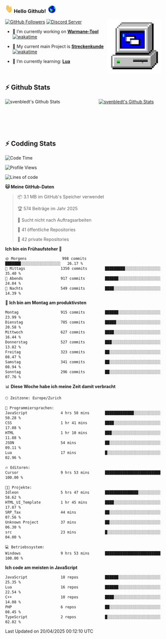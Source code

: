 ### <img src="https://github.com/svenbledt/svenbledt/blob/main/Assets/Hi.gif" height="28" width="24"> **Hello Github!** &nbsp;<img src="https://github.com/svenbledt/svenbledt/blob/main/Assets/Earth.gif" height="24" width="24">
[![GitHub Followers](https://img.shields.io/github/followers/svenbledt?label=Follow&style=flat-squaree&logo=github&labelColor=black&color=black&cacheSeconds=5)](https://github.com/svenbledt)
[![Discord Server](https://img.shields.io/discord/443405445831327754?style=flat-squeree&logo=discord&logoColor=white&label=Trojan%20Rotations%20Server&labelColor=black&color=gray&cacheSeconds=3650)](https://discord.gg/c6GZKjVhxw)
<img align="right" alt="PC GIF" src="https://github.com/svenbledt/svenbledt/blob/main/Assets/PC.gif" width="175" />

<p>

 - 🔭 I’m currently working on **[Warmane-Tool](https://github.com/svenbledt/Warmane-Bot)** [![wakatime](https://wakatime.com/badge/user/eb1cebc0-6a00-4f39-ab37-6770a4331515/project/b1c02622-6489-4920-898c-6e91c5bba727.svg)](https://wakatime.com/badge/user/eb1cebc0-6a00-4f39-ab37-6770a4331515/project/b1c02622-6489-4920-898c-6e91c5bba727)
 - 🔭 My current main Project is **[Streckenkunde](https://github.com/Streckenkunde)** [![wakatime](https://wakatime.com/badge/user/eb1cebc0-6a00-4f39-ab37-6770a4331515/project/8c10f4f0-0d09-4e0e-b526-eec4de9936b6.svg)](https://wakatime.com/badge/user/eb1cebc0-6a00-4f39-ab37-6770a4331515/project/8c10f4f0-0d09-4e0e-b526-eec4de9936b6)

 - 🌱 I’m currently learning: **[Lua](https://www.lua.org/)**
 
</p>

<br>

## :zap: Github Stats

<a href="https://github.com/svenbledt">
  <img align="left" src="https://github-readme-stats.vercel.app/api?username=svenbledt&show_icons=true&title_color=c9d1d9&icon_color=58a6da&text_color=c9d1d9&bg_color=0d1117&hide=issues" alt="svenbledt's Github Stats" width="60%">
 </a>
 <a href="https://github.com/svenbledt">
 <img src="https://github-readme-stats.vercel.app/api/top-langs/?username=svenbledt&show_icons=true&title_color=c9d1d9&icon_color=58a6da&text_color=c9d1d9&bg_color=0d1117" alt="svenbledt's Github Stats" width="35%">
 </a>

<br> <br> <br> <br> 
## :zap: Codding Stats

<!--START_SECTION:waka-->
![Code Time](http://img.shields.io/badge/Code%20Time-668%20hrs%2051%20mins-blue)

![Profile Views](http://img.shields.io/badge/Profilansichten-6-blue)

![Lines of code](https://img.shields.io/badge/Seit%20Hallo%20Welt%20habe%20ich%20geschrieben-29.9%20million%20Codezeilen-blue)

**🐱 Meine GitHub-Daten** 

> 📦 3.1 MB im GitHub's Speicher verwendet 
 > 
> 🏆 574 Beiträge im Jahr 2025
 > 
> 🚫 Sucht nicht nach Auftragsarbeiten
 > 
> 📜 41 öffentliche Repositories 
 > 
> 🔑 42 private Repositories 
 > 
**Ich bin ein Frühaufsteher 🐤** 

```text
🌞 Morgens                998 commits         ███████░░░░░░░░░░░░░░░░░░   26.17 % 
🌆 Mittags                1350 commits        █████████░░░░░░░░░░░░░░░░   35.40 % 
🌃 Abends                 917 commits         ██████░░░░░░░░░░░░░░░░░░░   24.04 % 
🌙 Nachts                 549 commits         ████░░░░░░░░░░░░░░░░░░░░░   14.39 % 
```
📅 **Ich bin am Montag am produktivsten** 

```text
Montag                   915 commits         ██████░░░░░░░░░░░░░░░░░░░   23.99 % 
Dienstag                 785 commits         █████░░░░░░░░░░░░░░░░░░░░   20.58 % 
Mittwoch                 627 commits         ████░░░░░░░░░░░░░░░░░░░░░   16.44 % 
Donnerstag               527 commits         ███░░░░░░░░░░░░░░░░░░░░░░   13.82 % 
Freitag                  323 commits         ██░░░░░░░░░░░░░░░░░░░░░░░   08.47 % 
Samstag                  341 commits         ██░░░░░░░░░░░░░░░░░░░░░░░   08.94 % 
Sonntag                  296 commits         ██░░░░░░░░░░░░░░░░░░░░░░░   07.76 % 
```


📊 **Diese Woche habe ich meine Zeit damit verbracht** 

```text
🕑︎ Zeitzone: Europe/Zurich

💬 Programmiersprachen: 
JavaScript               4 hrs 58 mins       █████████████░░░░░░░░░░░░   50.28 % 
CSS                      1 hr 41 mins        ████░░░░░░░░░░░░░░░░░░░░░   17.08 % 
HTML                     1 hr 10 mins        ███░░░░░░░░░░░░░░░░░░░░░░   11.88 % 
JSON                     54 mins             ██░░░░░░░░░░░░░░░░░░░░░░░   09.11 % 
Lua                      17 mins             █░░░░░░░░░░░░░░░░░░░░░░░░   02.96 % 

🔥 Editoren: 
Cursor                   9 hrs 53 mins       █████████████████████████   100.00 % 

🐱‍💻 Projekte: 
Idleon                   5 hrs 47 mins       ███████████████░░░░░░░░░░   58.62 % 
HTML_UI_Template         1 hr 45 mins        ████░░░░░░░░░░░░░░░░░░░░░   17.87 % 
SRP_Tax                  44 mins             ██░░░░░░░░░░░░░░░░░░░░░░░   07.56 % 
Unknown Project          37 mins             ██░░░░░░░░░░░░░░░░░░░░░░░   06.30 % 
src                      23 mins             █░░░░░░░░░░░░░░░░░░░░░░░░   04.00 % 

💻 Betriebssystem: 
Windows                  9 hrs 53 mins       █████████████████████████   100.00 % 
```

**Ich code am meisten in JavaScript** 

```text
JavaScript               18 repos            ██████░░░░░░░░░░░░░░░░░░░   25.35 % 
Lua                      16 repos            ██████░░░░░░░░░░░░░░░░░░░   22.54 % 
C++                      10 repos            ████░░░░░░░░░░░░░░░░░░░░░   14.08 % 
PHP                      6 repos             ██░░░░░░░░░░░░░░░░░░░░░░░   08.45 % 
TypeScript               2 repos             █░░░░░░░░░░░░░░░░░░░░░░░░   02.82 % 
```




 Last Updated on 20/04/2025 00:12:10 UTC
<!--END_SECTION:waka-->
